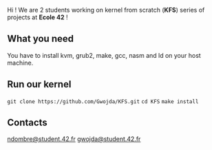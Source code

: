 Hi ! We are 2 students working on kernel from scratch (**KFS**) series of projects at **Ecole 42** !

## What you need

You have to install kvm, grub2, make, gcc, nasm and ld on your host machine. 

## Run our kernel

`git clone https://github.com/Gwojda/KFS.git`
`cd KFS`
`make install`

## Contacts

ndombre@student.42.fr
gwojda@student.42.fr
